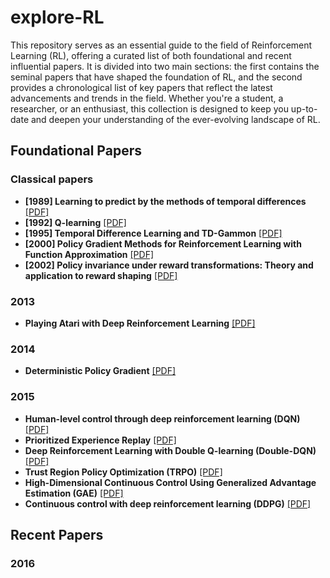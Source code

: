 # explore-RL
This repository serves as an essential guide to the field of Reinforcement Learning (RL), offering a curated list of both foundational and recent influential papers. It is divided into two main sections: the first contains the seminal papers that have shaped the foundation of RL, and the second provides a chronological list of key papers that reflect the latest advancements and trends in the field. Whether you're a student, a researcher, or an enthusiast, this collection is designed to keep you up-to-date and deepen your understanding of the ever-evolving landscape of RL.

## Foundational Papers

### Classical papers
* **\[1989\] Learning to predict by the methods of temporal differences** [\[PDF\]](http://incompleteideas.net/papers/sutton-88-with-erratum.pdf)
* **\[1992\] Q-learning** [\[PDF\]](https://www.gatsby.ucl.ac.uk/~dayan/papers/cjch.pdf)
* **\[1995\] Temporal Difference Learning and TD-Gammon** [\[PDF\]](https://www.csd.uwo.ca/~xling/cs346a/extra/tdgammon.pdf)
* **\[2000\] Policy Gradient Methods for Reinforcement Learning with Function Approximation** [\[PDF\]](https://homes.cs.washington.edu/~todorov/courses/amath579/reading/PolicyGradient.pdf)
* **\[2002\] Policy invariance under reward transformations: Theory and application to reward shaping** [\[PDF\]](http://ai.stanford.edu/~ang/papers/shaping-icml99.pdf)

### 2013
* **Playing Atari with Deep Reinforcement Learning** [\[PDF\]](https://arxiv.org/pdf/1312.5602.pdf)

### 2014
* **Deterministic Policy Gradient** [\[PDF\]](http://proceedings.mlr.press/v32/silver14.pdf)

### 2015
* **Human-level control through deep reinforcement learning (DQN)** [\[PDF\]](https://storage.googleapis.com/deepmind-media/dqn/DQNNaturePaper.pdf)
* **Prioritized Experience Replay** [\[PDF\]](https://arxiv.org/pdf/1511.05952.pdf)
* **Deep Reinforcement Learning with Double Q-learning (Double-DQN)** [\[PDF\]](https://arxiv.org/pdf/1509.06461.pdf)
* **Trust Region Policy Optimization (TRPO)** [\[PDF\]](https://arxiv.org/pdf/1502.05477.pdf)
* **High-Dimensional Continuous Control Using Generalized Advantage Estimation (GAE)** [\[PDF\]](https://arxiv.org/pdf/1506.02438.pdf)
* **Continuous control with deep reinforcement learning (DDPG)** [\[PDF\]](https://arxiv.org/pdf/1509.02971.pdf)

## Recent Papers

### 2016
